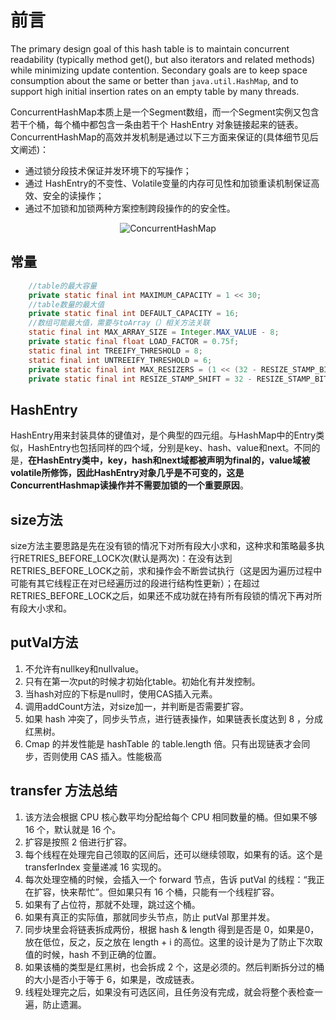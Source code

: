 # 前言

 The primary design goal of this hash table is to maintain concurrent readability (typically method get(), but also iterators and related methods) while minimizing update contention. Secondary goals are to keep space consumption about the same or better than `java.util.HashMap`, and to support high initial insertion rates on an empty table by many threads.

 ConcurrentHashMap本质上是一个Segment数组，而一个Segment实例又包含若干个桶，每个桶中都包含一条由若干个 HashEntry 对象链接起来的链表。ConcurrentHashMap的高效并发机制是通过以下三方面来保证的(具体细节见后文阐述)：
 - 通过锁分段技术保证并发环境下的写操作；
 - 通过 HashEntry的不变性、Volatile变量的内存可见性和加锁重读机制保证高效、安全的读操作；
 - 通过不加锁和加锁两种方案控制跨段操作的的安全性。
<div align=center>

![ConcurrentHashMap](http://p82ueiq23.bkt.clouddn.com/ConcurrentHashMap.jpg)
</div>

## 常量

```java
    //table的最大容量
    private static final int MAXIMUM_CAPACITY = 1 << 30;
    //table数量的最大值
    private static final int DEFAULT_CAPACITY = 16;
    //数组可能最大值，需要与toArray（）相关方法关联
    static final int MAX_ARRAY_SIZE = Integer.MAX_VALUE - 8;
    private static final float LOAD_FACTOR = 0.75f;
    static final int TREEIFY_THRESHOLD = 8;
    static final int UNTREEIFY_THRESHOLD = 6;
    private static final int MAX_RESIZERS = (1 << (32 - RESIZE_STAMP_BITS)) - 1;
    private static final int RESIZE_STAMP_SHIFT = 32 - RESIZE_STAMP_BITS;
```

## HashEntry

HashEntry用来封装具体的键值对，是个典型的四元组。与HashMap中的Entry类似，HashEntry也包括同样的四个域，分别是key、hash、value和next。不同的是，**在HashEntry类中，key，hash和next域都被声明为final的，value域被volatile所修饰，因此HashEntry对象几乎是不可变的，这是ConcurrentHashmap读操作并不需要加锁的一个重要原因**。

## size方法

size方法主要思路是先在没有锁的情况下对所有段大小求和，这种求和策略最多执行RETRIES_BEFORE_LOCK次(默认是两次)：在没有达到RETRIES_BEFORE_LOCK之前，求和操作会不断尝试执行（这是因为遍历过程中可能有其它线程正在对已经遍历过的段进行结构性更新）；在超过RETRIES_BEFORE_LOCK之后，如果还不成功就在持有所有段锁的情况下再对所有段大小求和。


## putVal方法

1. 不允许有nullkey和nullvalue。
2. 只有在第一次put的时候才初始化table。初始化有并发控制。
3. 当hash对应的下标是null时，使用CAS插入元素。
4. 调用addCount方法，对size加一，并判断是否需要扩容。
5. 如果 hash 冲突了，同步头节点，进行链表操作，如果链表长度达到 8 ，分成红黑树。
6. Cmap 的并发性能是 hashTable 的 table.length 倍。只有出现链表才会同步，否则使用 CAS 插入。性能极高

## transfer 方法总结

1. 该方法会根据 CPU 核心数平均分配给每个 CPU 相同数量的桶。但如果不够 16 个，默认就是 16 个。
2. 扩容是按照 2 倍进行扩容。
3. 每个线程在处理完自己领取的区间后，还可以继续领取，如果有的话。这个是 transferIndex 变量递减 16 实现的。
4. 每次处理空桶的时候，会插入一个 forward 节点，告诉 putVal 的线程：“我正在扩容，快来帮忙”。但如果只有 16 个桶，只能有一个线程扩容。
5. 如果有了占位符，那就不处理，跳过这个桶。
6. 如果有真正的实际值，那就同步头节点，防止 putVal 那里并发。
7. 同步块里会将链表拆成两份，根据 hash & length 得到是否是 0，如果是0，放在低位，反之，反之放在 length + i 的高位。这里的设计是为了防止下次取值的时候，hash 不到正确的位置。
8. 如果该桶的类型是红黑树，也会拆成 2 个，这是必须的。然后判断拆分过的桶的大小是否小于等于 6，如果是，改成链表。
9. 线程处理完之后，如果没有可选区间，且任务没有完成，就会将整个表检查一遍，防止遗漏。